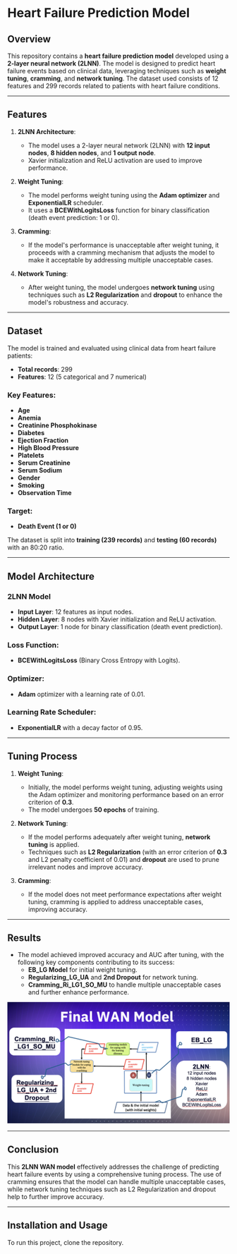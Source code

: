 # Heart Failure Prediction Model

## Overview

This repository contains a **heart failure prediction model** developed using a **2-layer neural network (2LNN)**. The model is designed to predict heart failure events based on clinical data, leveraging techniques such as **weight tuning**, **cramming**, and **network tuning**. The dataset used consists of 12 features and 299 records related to patients with heart failure conditions.

---

## Features

1. **2LNN Architecture**:
   - The model uses a 2-layer neural network (2LNN) with **12 input nodes**, **8 hidden nodes**, and **1 output node**.
   - Xavier initialization and ReLU activation are used to improve performance.

2. **Weight Tuning**:
   - The model performs weight tuning using the **Adam optimizer** and **ExponentialLR** scheduler.
   - It uses a **BCEWithLogitsLoss** function for binary classification (death event prediction: 1 or 0).

3. **Cramming**:
   - If the model's performance is unacceptable after weight tuning, it proceeds with a cramming mechanism that adjusts the model to make it acceptable by addressing multiple unacceptable cases.

4. **Network Tuning**:
   - After weight tuning, the model undergoes **network tuning** using techniques such as **L2 Regularization** and **dropout** to enhance the model's robustness and accuracy.

---

## Dataset

The model is trained and evaluated using clinical data from heart failure patients:

- **Total records**: 299
- **Features**: 12 (5 categorical and 7 numerical)
  
### Key Features:
- **Age**
- **Anemia**
- **Creatinine Phosphokinase**
- **Diabetes**
- **Ejection Fraction**
- **High Blood Pressure**
- **Platelets**
- **Serum Creatinine**
- **Serum Sodium**
- **Gender**
- **Smoking**
- **Observation Time**

### Target:
- **Death Event (1 or 0)**

The dataset is split into **training (239 records)** and **testing (60 records)** with an 80:20 ratio.

---

## Model Architecture

### 2LNN Model

- **Input Layer**: 12 features as input nodes.
- **Hidden Layer**: 8 nodes with Xavier initialization and ReLU activation.
- **Output Layer**: 1 node for binary classification (death event prediction).
  
### Loss Function:
- **BCEWithLogitsLoss** (Binary Cross Entropy with Logits).

### Optimizer:
- **Adam** optimizer with a learning rate of 0.01.

### Learning Rate Scheduler:
- **ExponentialLR** with a decay factor of 0.95.

---

## Tuning Process

1. **Weight Tuning**:
   - Initially, the model performs weight tuning, adjusting weights using the Adam optimizer and monitoring performance based on an error criterion of **0.3**.
   - The model undergoes **50 epochs** of training.

2. **Network Tuning**:
   - If the model performs adequately after weight tuning, **network tuning** is applied.
   - Techniques such as **L2 Regularization** (with an error criterion of **0.3** and L2 penalty coefficient of 0.01) and **dropout** are used to prune irrelevant nodes and improve accuracy.

3. **Cramming**:
   - If the model does not meet performance expectations after weight tuning, cramming is applied to address unacceptable cases, improving accuracy.

---

## Results

- The model achieved improved accuracy and AUC after tuning, with the following key components contributing to its success:
  - **EB_LG Model** for initial weight tuning.
  - **Regularizing_LG_UA** and **2nd Dropout** for network tuning.
  - **Cramming_Ri_LG1_SO_MU** to handle multiple unacceptable cases and further enhance performance.
    
![Model Results](final_model.png)

---

## Conclusion

This **2LNN WAN model** effectively addresses the challenge of predicting heart failure events by using a comprehensive tuning process. The use of cramming ensures that the model can handle multiple unacceptable cases, while network tuning techniques such as L2 Regularization and dropout help to further improve accuracy.

---

## Installation and Usage

To run this project, clone the repository.
